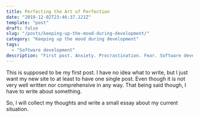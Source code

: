 ```yaml
---
title: Perfecting the Art of Perfection
date: "2019-12-02T23:46:37.121Z"
template: "post"
draft: false
slug: "/posts/keeping-up-the-mood-during-development/"
category: "Keeping up the mood during development"
tags:
  - "Software development"
description: "First post. Anxiety. Procrastination. Fear. Software developement in a nut shell"
---
```


This is supposed to be my first post. I have no idea what to write, but I just want my new site to at least to have one single post. Even though it is not very well written nor comprehensive in any way. That being said though, I have to write about something.

So, I will collect my thoughts and write a small essay about my current situation.
